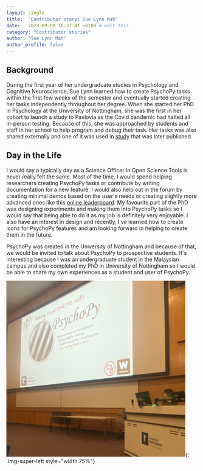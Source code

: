 ```yaml
---
layout: single
title:  "Contributor story: Sue Lynn Mah"
date:   2023-09-08 16:37:41 +0100 # edit this
category: "Contributor stories"
author: "Sue Lynn Mah"
author_profile: false
---
```


## Background

During the first year of her undergraduate studies in Psychology and Cognitive Neuroscience, Sue Lynn learned how to create PsychoPy tasks within the first few weeks of the semester and eventually started creating her tasks independently throughout her degree. When she started her PhD in Psychology at the University of Nottingham, she was the first in her cohort to launch a study to Pavlovia as the Covid pandemic had halted all in-person testing. Because of this, she was approached by students and staff in her school to help program and debug their task. Her tasks was also shared externally and one of it was used in <a href="https://www.sciencedirect.com/science/article/pii/S2215001321000421" target="_blank">study</a> that was later published.


## Day in the Life

I would say a typically day as a Science Officer in Open Science Tools is never really felt the same. Most of the time, I would spend helping researchers creating PsychoPy tasks or contribute by writing documentation for a new feature. I would also help out in the forum by creating minimal demos based on the user's needs or creating slightly more advanced ones like this <a href="https://run.pavlovia.org/SueLynnNotts/leaderboard/" target="_blank">online leaderboard</a>. My favourite part of the PhD was designing experiments and making them into PsychoPy tasks so I would say that being able to do it as my job is definitely very enjoyable. I also have an interest in design and recently, I've learned how to create icons for PsychoPy features and am looking forward in helping to create them in the future.

PsychoPy was created in the University of Nottingham and because of that, we would be invited to talk about PsychoPy to prospective students. It's interesting because I was an undergraduate student in the Malaysian campus and also completed my PhD in University of Nottingham so I would be able to share my own experiences as a student and user of PsychoPy.

![Sue Lynn during University of Nottingham Open Day.](/assets/images/suelynn.png){: .img-super-left style="width:75%"}
